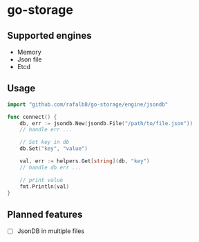 # go-storage

## Supported engines

 - Memory
 - Json file
 - Etcd

## Usage

```go
import "github.com/rafalb8/go-storage/engine/jsondb"

func connect() {
    db, err := jsondb.New(jsondb.File("/path/to/file.json"))
    // handle err ...

    // Set key in db
    db.Set("key", "value")

    val, err := helpers.Get[string](db, "key")
    // handle db err ...

    // print value
    fmt.Println(val)
}
```

## Planned features

 - [ ] JsonDB in multiple files